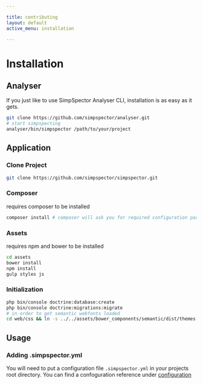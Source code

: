 ```yaml
---

title: contributing
layout: default
active_menu: installation

---
```


# Installation

## Analyser

If you just like to use SimpSpector Analyser CLI, installation is as easy as it gets.

```bash
git clone https://github.com/simpspector/analyser.git
# start simpspecting
analyser/bin/simpspector /path/to/your/project
```

## Application

### Clone Project

```bash
git clone https://github.com/simpspector/simpspector.git
```

### Composer

requires composer to be installed

```bash
composer install # composer will ask you for required configuration paramters
```

### Assets

requires npm and bower to be installed

```bash
cd assets
bower install
npm install
gulp styles js
```

### Initialization

```bash
php bin/console doctrine:database:create
php bin/console doctrine:migrations:migrate
# in order to get semantic webfonts loaded
cd web/css && ln -s ../../assets/bower_components/semantic/dist/themes .
```

## Usage

### Adding .simpspector.yml

You will need to put a configuration file `.simpspector.yml` in your projects root directory. You can find a confoguration reference under [configuration](/configuration)
